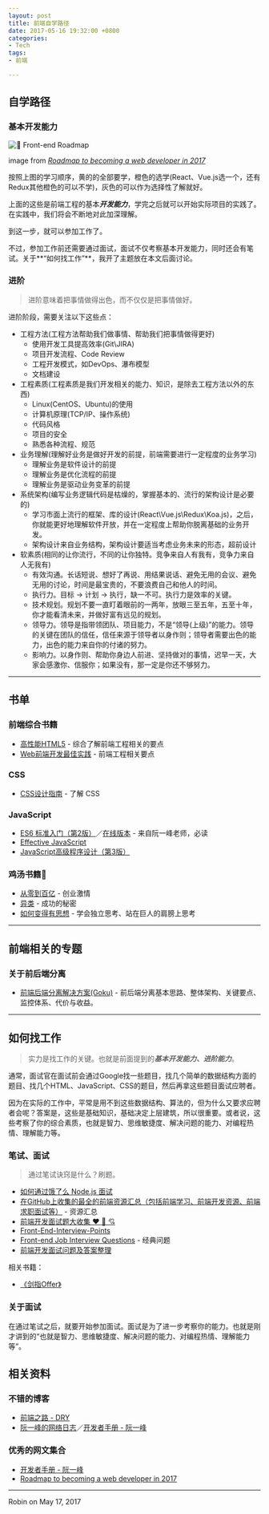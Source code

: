 ```yaml
---
layout: post
title: 前端自学路径
date: 2017-05-16 19:32:00 +0800
categories:
- Tech
tags:
- 前端

---
```



## 自学路径

### 基本开发能力

![🎨 Front-end Roadmap](https://camo.githubusercontent.com/93280354d6367052b6dbb71bbcd76c2ea81294c8/68747470733a2f2f692e696d6775722e636f6d2f3576465457634f2e706e67)

image from *[Roadmap to becoming a web developer in 2017](https://github.com/kamranahmedse/developer-roadmap)*

按照上图的学习顺序，黄的的全部要学，橙色的选学(React、Vue.js选一个，还有Redux其他橙色的可以不学)，灰色的可以作为选择性了解就好。

上面的这些是前端工程的基本***开发能力***，学完之后就可以开始实际项目的实践了。在实践中，我们将会不断地对此加深理解。

到这一步，就可以参加工作了。

不过，参加工作前还需要通过面试，面试不仅考察基本开发能力，同时还会有笔试。关于**“如何找工作”**，我开了主题放在本文后面讨论。

### 进阶

> 进阶意味着把事情做得出色，而不仅仅是把事情做好。

进阶阶段，需要关注以下这些点：

- 工程方法(工程方法帮助我们做事情、帮助我们把事情做得更好)
	- 使用开发工具提高效率(Git\JIRA)
	- 项目开发流程、Code Review
	- 工程开发模式，如DevOps、瀑布模型
	- 文档建设
- 工程素质(工程素质是我们开发相关的能力、知识，是除去工程方法以外的东西)
	- Linux(CentOS、Ubuntu)的使用
	- 计算机原理(TCP/IP、操作系统)
	- 代码风格
	- 项目的安全
	- 熟悉各种流程、规范
- 业务理解(理解好业务是做好开发的前提，前端需要进行一定程度的业务学习)
	- 理解业务是软件设计的前提
	- 理解业务是优化流程的前提
	- 理解业务是驱动业务变革的前提
- 系统架构(编写业务逻辑代码是枯燥的，掌握基本的、流行的架构设计是必要的)
	- 学习市面上流行的框架、库的设计(React\Vue.js\Redux\Koa.js)，之后，你就能更好地理解软件开放，并在一定程度上帮助你脱离基础的业务开发。
	- 架构设计来自业务结构，架构设计要适当考虑业务未来的形态，超前设计
- 软素质(相同的让你流行，不同的让你独特。竞争来自人有我有，竞争力来自人无我有)
	- 有效沟通。长话短说、想好了再说、用结果说话、避免无用的会议、避免无用的讨论，时间是最宝贵的，不要浪费自己和他人的时间。
	- 执行力。目标 -> 计划 -> 执行，缺一不可。执行力是效率的关键。
	- 技术规划。规划不要一直盯着眼前的一两年，放眼三至五年，五至十年，你才能看清未来，并做好富有远见的规划。
	- 领导力。领导是指带领团队、项目能力，不是“领导(上级)”的能力。领导的关键在团队的信任，信任来源于领导者以身作则；领导者需要出色的能力，出色的能力来自你的付诸的努力。
	- 影响力。以身作则、帮助你身边人前进、坚持做对的事情，迟早一天，大家会感激你、信服你；如果没有，那一定是你还不够努力。

----

## 书单

### 前端综合书籍

- [高性能HTML5](https://book.douban.com/subject/25868275/) - 综合了解前端工程相关的要点
- [Web前端开发最佳实践](https://book.douban.com/subject/26305106/) - 前端工程相关要点

### CSS

- [CSS设计指南](https://book.douban.com/subject/23123255/) - 了解 CSS

### JavaScript

- [ES6 标准入门（第2版）](https://book.douban.com/subject/26708954/)／[在线版本](http://es6.ruanyifeng.com/) - 来自阮一峰老师，必读
- [Effective JavaScript](https://book.douban.com/subject/25786138/)
- [JavaScript高级程序设计（第3版）](https://book.douban.com/subject/10546125/)

### 鸡汤书籍🐔

- [从零到百亿](https://book.douban.com/subject/2287687/) - 创业激情
- [异类](https://book.douban.com/subject/25863621/) - 成功的秘密
- [如何变得有思想](https://book.douban.com/subject/26268552/) - 学会独立思考、站在巨人的肩膀上思考

----

## 前端相关的专题

### 关于前后端分离

- [前端后端分离解决方案(Goku)](https://github.com/zhenhua-lee/zhenhua-lee.github.io/blob/master/_posts/2016-02-01-goku.md) - 前后端分离基本思路、整体架构、关键要点、监控体系、代价与收益。

----

## 如何找工作

> 实力是找工作的关键。也就是前面提到的***基本开发能力、进阶能力***。

通常，面试官在面试前会通过Google找一些题目，找几个简单的数据结构方面的题目、找几个HTML、JavaScript、CSS的题目，然后再拿这些题目面试应聘者。

因为在实际的工作中，平常是用不到这些数据结构、算法的，但为什么又要求应聘者会呢？答案是，这些是基础知识，基础决定上层建筑，所以很重要。或者说，这些考察了你的综合素质，也就是智力、思维敏捷度、解决问题的能力、对编程热情、理解能力等。


### 笔试、面试

> 通过笔试诀窍是什么？刷题。


- [如何通过饿了么 Node.js 面试](https://github.com/ElemeFE/node-interview)
- [在GitHub上收集的最全的前端资源汇总（包括前端学习、前端开发资源、前端求职面试等）](https://github.com/helloqingfeng/Awsome-Front-End-learning-resource) - 资源汇总
- [前端开发面试题大收集 ❤️ 💝 💘](https://github.com/paddingme/Front-end-Web-Development-Interview-Question)
- [Front-End-Interview-Points](https://github.com/Erichain/Front-End-Interview-Points)
- [Front-end Job Interview Questions](https://github.com/h5bp/Front-end-Developer-Interview-Questions) - 经典问题
- [前端开发面试问题及答案整理](https://github.com/bearofbear/Front-end-questions-to-the-interview-stage-master)

相关书籍：

- [《剑指Offer》](https://book.douban.com/subject/6966465/)

### 关于面试

在通过笔试之后，就要开始参加面试。面试是为了进一步考察你的能力。也就是刚才讲到的“也就是智力、思维敏捷度、解决问题的能力、对编程热情、理解能力等”。


## 相关资料

### 不错的博客

- [前端之路 - DRY](http://zhenhua-lee.github.io/)
- [阮一峰的网络日志](http://www.ruanyifeng.com/blog/)／[开发者手册 - 阮一峰](http://www.ruanyifeng.com/blog/developer/)

### 优秀的网文集合

- [开发者手册 - 阮一峰](http://www.ruanyifeng.com/blog/developer/)
- [Roadmap to becoming a web developer in 2017](https://github.com/kamranahmedse/developer-roadmap)

----

Robin on May 17, 2017
